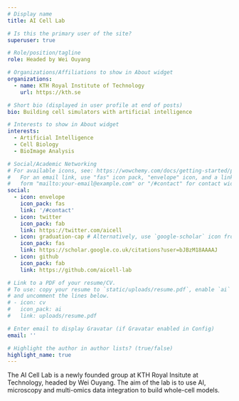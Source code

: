 ```yaml
---
# Display name
title: AI Cell Lab

# Is this the primary user of the site?
superuser: true

# Role/position/tagline
role: Headed by Wei Ouyang

# Organizations/Affiliations to show in About widget
organizations:
  - name: KTH Royal Institute of Technology
    url: https://kth.se

# Short bio (displayed in user profile at end of posts)
bio: Building cell simulators with artificial intelligence

# Interests to show in About widget
interests:
  - Artificial Intelligence
  - Cell Biology
  - BioImage Analysis

# Social/Academic Networking
# For available icons, see: https://wowchemy.com/docs/getting-started/page-builder/#icons
#   For an email link, use "fas" icon pack, "envelope" icon, and a link in the
#   form "mailto:your-email@example.com" or "/#contact" for contact widget.
social:
  - icon: envelope
    icon_pack: fas
    link: '/#contact'
  - icon: twitter
    icon_pack: fab
    link: https://twitter.com/aicell
  - icon: graduation-cap # Alternatively, use `google-scholar` icon from `ai` icon pack
    icon_pack: fas
    link: https://scholar.google.co.uk/citations?user=bJBzM18AAAAJ
  - icon: github
    icon_pack: fab
    link: https://github.com/aicell-lab

# Link to a PDF of your resume/CV.
# To use: copy your resume to `static/uploads/resume.pdf`, enable `ai` icons in `params.toml`,
# and uncomment the lines below.
# - icon: cv
#   icon_pack: ai
#   link: uploads/resume.pdf

# Enter email to display Gravatar (if Gravatar enabled in Config)
email: ''

# Highlight the author in author lists? (true/false)
highlight_name: true
---
```


The AI Cell Lab is a newly founded group at KTH Royal Insitute at Technology, headed by Wei Ouyang. The aim of the lab is to use AI, microscopy and multi-omics data integration to build whole-cell models.
